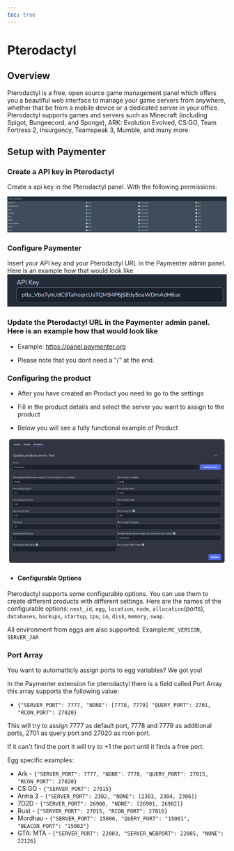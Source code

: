```yaml
---
toc: true
---
```

# Pterodactyl

## Overview

Pterodactyl is a free, open source game management panel which offers you a beautiful web interface to manage your game servers from anywhere, whether that be from a mobile device or a dedicated server in your office. Pterodactyl supports games and servers such as Minecraft (including Spigot, Bungeecord, and Sponge), ARK: Evolution Evolved, CS:GO, Team Fortress 2, Insurgency, Teamspeak 3, Mumble, and many more.

## Setup with Paymenter

### Create a API key in Pterodactyl

Create a api key in the Pterodactyl panel. With the following permissions:

![image](pterodactyl.png)

### Configure Paymenter

Insert your API key and your Pterodactyl URL in the Paymenter admin panel. Here is an example how that would look like
![image](apikey.png)

### Update the Pterodactyl URL in the Paymenter admin panel. Here is an example how that would look like

* Example: <https://panel.paymenter.org>

* Please note that you dont need a "/" at the end.

### Configuring the product

* After you have created an Product you need to go to the settings

* Fill in the product details and select the server you want to assign to the product

* Below you will see a fully functional example of Product

![image](productsettingsexample2.png)

* #### Configurable Options

Pterodactyl supports some configurable options. You can use them to create different products with different settings. Here are the names of the configurable options:
`nest_id`, `egg`, `location`, `node`, `allocation`(ports), `databases`, `backups`, `startup`, `cpu`, `io`, `disk`, `memory`, `swap`.

All environment from eggs are also supported. Example:`MC_VERSION`, `SERVER_JAR`

### Port Array

You want to automatticly assign ports to egg variables? We got you!

In the Paymenter extension for pterodactyl there is a field called Port Array this array supports the following value:

* `{"SERVER_PORT": 7777, "NONE": [7778, 7779] "QUERY_PORT": 2701, "RCON_PORT": 27020}`

This will try to assign 7777 as default port, 7778 and 7779 as additional ports, 2701 as query port and 27020 as rcon port.

If it can't find the port it will try to +1 the port until it finds a free port.

Egg specific examples:

* Ark - `{"SERVER_PORT": 7777, "NONE": 7778, "QUERY_PORT": 27015, "RCON_PORT": 27020}`
* CS:GO - `{"SERVER_PORT": 27015}`
* Arma 3 - `{"SERVER_PORT": 2302, "NONE": [2303, 2304, 2306]}`
* 7D2D - `{"SERVER_PORT": 26900, "NONE": [26901, 26902]}`
* Rust - `{"SERVER_PORT": 27015, "RCON_PORT": 27016}`
* Mordhau - `{"SERVER_PORT": 15000, "QUERY_PORT": "15001", "BEACON_PORT": "15002"}`
* GTA: MTA - `{"SERVER_PORT": 22003, "SERVER_WEBPORT": 22005, "NONE": 22126}`
